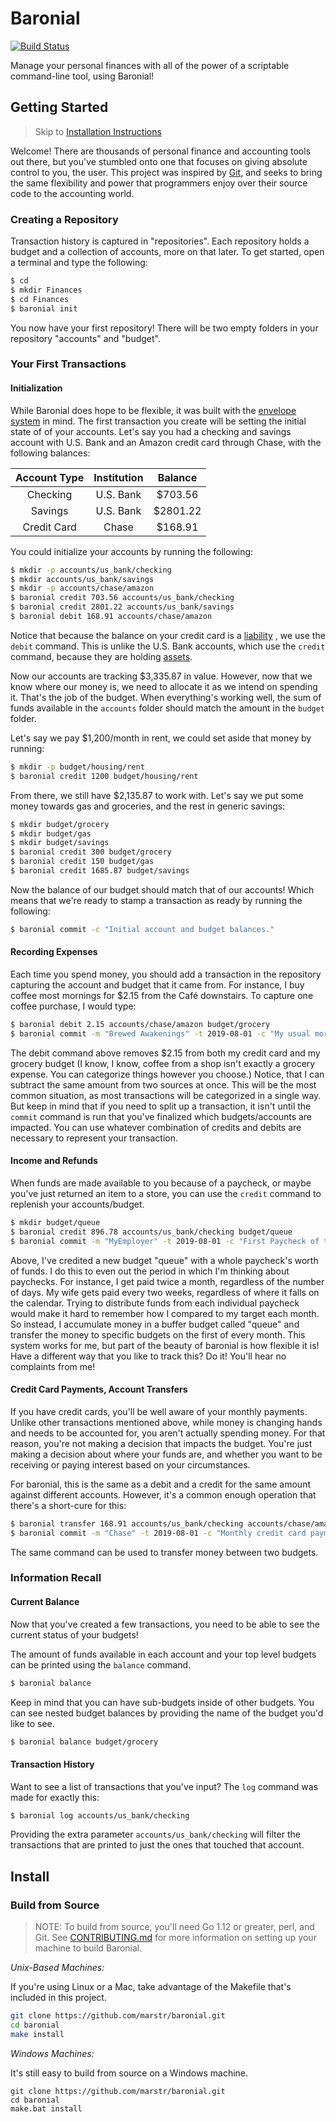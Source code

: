 # Baronial

[![Build Status](https://mstrobel.visualstudio.com/Envelopes/_apis/build/status/Baronial-CI?branchName=master)](https://mstrobel.visualstudio.com/Envelopes/_build/latest?definitionId=7?branchName=master)

Manage your personal finances with all of the power of a scriptable command-line tool, using Baronial!

## Getting Started

> Skip to [Installation Instructions](./README.md#install)

Welcome! There are thousands of personal finance and accounting tools out there, but you've stumbled onto one that
focuses on giving absolute control to you, the user. This project was inspired by [Git](https://git-scm.com), and seeks
to bring the same flexibility and power that programmers enjoy over their source code to the accounting world.

### Creating a Repository

Transaction history is captured in "repositories". Each repository holds a budget and a collection of accounts, more on
that later. To get started, open a terminal and type the following:

``` bash
$ cd
$ mkdir Finances
$ cd Finances
$ baronial init
```

You now have your first repository! There will be two empty folders in your repository "accounts" and "budget".

### Your First Transactions

#### Initialization
While Baronial does hope to be flexible, it was built with the 
[envelope system](https://en.wikipedia.org/wiki/Envelope_system) in mind. The first transaction you create will be
setting the initial state of of your accounts. Let's say you had a checking and savings account with U.S. Bank and an
Amazon credit card through Chase, with the following balances:

| Account Type | Institution | Balance  |
| :----------: | :---------: | :------: |
| Checking     | U.S. Bank   | $703.56  |
| Savings      | U.S. Bank   | $2801.22 |
| Credit Card  | Chase       | $168.91  |

You could initialize your accounts by running the following:

``` bash
$ mkdir -p accounts/us_bank/checking
$ mkdir accounts/us_bank/savings
$ mkdir -p accounts/chase/amazon
$ baronial credit 703.56 accounts/us_bank/checking
$ baronial credit 2801.22 accounts/us_bank/savings
$ baronial debit 168.91 accounts/chase/amazon
```

Notice that because the balance on your credit card is a [liability](https://www.investopedia.com/terms/l/liability.asp)
, we use the `debit` command. This is unlike the U.S. Bank accounts, which use the `credit` command, because they are 
holding [assets](https://www.investopedia.com/terms/a/asset.asp).

Now our accounts are tracking $3,335.87 in value. However, now that we know where our money is, we need to allocate it
as we intend on spending it. That's the job of the budget. When everything's working well, the sum of funds available in
the `accounts` folder should match the amount in the `budget` folder.

Let's say we pay $1,200/month in rent, we could set aside that money by running:

```bash
$ mkdir -p budget/housing/rent
$ baronial credit 1200 budget/housing/rent
```

From there, we still have $2,135.87 to work with. Let's say we put some money towards gas and groceries, and the rest in
generic savings:

```bash
$ mkdir budget/grocery
$ mkdir budget/gas
$ mkdir budget/savings
$ baronial credit 300 budget/grocery
$ baronial credit 150 budget/gas
$ baronial credit 1685.87 budget/savings
```

Now the balance of our budget should match that of our accounts! Which means that we're ready to stamp a transaction as
ready by running the following:

```bash
$ baronial commit -c "Initial account and budget balances."
```

#### Recording Expenses

Each time you spend money, you should add a transaction in the repository capturing the account and budget that it came
from. For instance, I buy coffee most mornings for $2.15 from the Café downstairs. To capture one coffee purchase, I
would type:

```bash
$ baronial debit 2.15 accounts/chase/amazon budget/grocery
$ baronial commit -m "Brewed Awakenings" -t 2019-08-01 -c "My usual morning ritual"
```

The debit command above removes $2.15 from both my credit card and my grocery budget (I know, I know, coffee from a shop
isn't exactly a grocery expense. You can categorize things however you choose.) Notice, that I can subtract the same
amount from two sources at once. This will be the most common situation, as most transactions will be categorized in a
single way. But keep in mind that if you need to split up a transaction, it isn't until the `commit` command is run that
you've finalized which budgets/accounts are impacted. You can use whatever combination of credits and debits are 
necessary to represent your transaction.

#### Income and Refunds

When funds are made available to you because of a paycheck, or maybe you've just returned an item to a store, you can
use the `credit` command to replenish your accounts/budget.

```bash
$ mkdir budget/queue
$ baronial credit 896.78 accounts/us_bank/checking budget/queue
$ baronial commit -m "MyEmployer" -t 2019-08-01 -c "First Paycheck of the Month"
```

Above, I've credited a new budget "queue" with a whole paycheck's worth of funds. I do this to even out the period in 
which I'm thinking about paychecks. For instance, I get paid twice a month, regardless of the number of days. My wife 
gets paid every two weeks, regardless of where it falls on the calendar. Trying to distribute funds from each individual
paycheck would make it hard to remember how I compared to my target each month. So instead, I accumulate money in a
buffer budget called "queue" and transfer the money to specific budgets on the first of every month. This system works 
for me, but part of the beauty of baronial is how flexible it is! Have a different way that you like to track this? Do 
it! You'll hear no complaints from me!

#### Credit Card Payments, Account Transfers

If you have credit cards, you'll be well aware of your monthly payments. Unlike other transactions mentioned above,
while money is changing hands and needs to be accounted for, you aren't actually spending money. For that reason, you're
not making a decision that impacts the budget. You're just making a decision about where your funds are, and whether you
want to be receiving or paying interest based on your circumstances.

For baronial, this is the same as a debit and a credit for the same amount against different accounts. However, it's a
common enough operation that there's a short-cure for this:

```bash
$ baronial transfer 168.91 accounts/us_bank/checking accounts/chase/amazon
$ baronial commit -m "Chase" -t 2019-08-01 -c "Monthly credit card payment"
``` 

The same command can be used to transfer money between two budgets.

### Information Recall

#### Current Balance

Now that you've created a few transactions, you need to be able to see the current status of your budgets!

The amount of funds available in each account and your top level budgets can be printed using the `balance` command.

```bash
$ baronial balance
```

Keep in mind that you can have sub-budgets inside of other budgets. You can see nested budget balances by providing the
name of the budget you'd like to see.

```bash
$ baronial balance budget/grocery
```

#### Transaction History

Want to see a list of transactions that you've input? The `log` command was made for exactly this:

```bash
$ baronial log accounts/us_bank/checking
```

Providing the extra parameter `accounts/us_bank/checking` will filter the transactions that are printed to just the ones
that touched that account. 
## Install

### Build from Source

> NOTE: To build from source, you'll need Go 1.12 or greater, perl, and Git. See [CONTRIBUTING.md](./CONTRIBUTING.md) for
more information on setting up your machine to build Baronial. 

_Unix-Based Machines:_

If you're using Linux or a Mac, take advantage of the Makefile that's included in this project. 

``` bash
git clone https://github.com/marstr/baronial.git
cd baronial
make install
```

_Windows Machines:_

It's still easy to build from source on a Windows machine.

``` Batch
git clone https://github.com/marstr/baronial.git
cd baronial
make.bat install
```